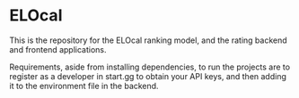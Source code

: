 # ELOcal

This is the repository for the ELOcal ranking model, and the rating backend and frontend applications.

Requirements, aside from installing dependencies, to run the projects are to register as a developer in start.gg to obtain your API keys, and then adding it to the environment file in the backend.